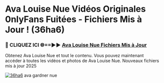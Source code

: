 # Ava Louise Nue Vidéos Originales 0nlyFans Fuitées - Fichiers Mis à Jour ! (36ha6)

<h3>🔴 CLIQUEZ ICI 🌐==►► <a href="https://tinyurl.com/2pmr4ezf" rel="nofollow">Ava Louise Nue Fichiers Mis à Jour</a></h3>

Obtenez Ava Louise Nue et tout le contenu. Vous pouvez maintenant accéder à toutes les vidéos et photos de Ava Louise Nue. Nouveaux fichiers mis à jour 2025

[![36ha6](https://i.imgur.com/6SNvagu.gif)](https://tinyurl.com/2pmr4ezf)
ava gardner nue